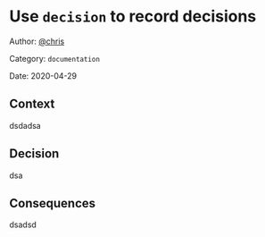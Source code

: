 # Use `decision` to record decisions

Author: [@chris](slack://user?team=T9U3SEE12&id=U9U5GKCHG)

Category: `documentation`

Date: 2020-04-29

## Context

dsdadsa

## Decision

dsa

## Consequences

dsadsd